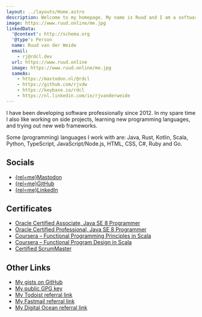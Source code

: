 ```yaml
---
layout: ../layouts/Home.astro
description: Welcome to my homepage. My name is Ruud and I am a software developer from Nĳmegen, the Netherlands.
image: https://www.ruud.online/me.jpg
linkedData:
  '@context': http://schema.org
  '@type': Person
  name: Ruud van der Weide
  email:
    - rj@rdcl.dev
  url: https://www.ruud.online
  image: https://www.ruud.online/me.jpg
  sameAs:
    - https://mastodon.nl/@rdcl
    - https://github.com/rjvdw
    - https://keybase.io/rdcl
    - https://nl.linkedin.com/in/rjvanderweide
---
```


I have been developing software professionally since 2012.
In my spare time I also like working on side projects, learning new programming languages, and trying out new web frameworks.

Some (programming) languages I work with are: Java, Rust, Kotlin, Scala, Python, TypeScript, JavaScript/Node.js, HTML, CSS, C#, Ruby and Go.

## Socials

- [{rel=me}Mastodon](https://mastodon.nl/@rdcl)
- [{rel=me}GitHub](https://github.com/rjvdw)
- [{rel=me}LinkedIn](https://nl.linkedin.com/in/rjvanderweide)

## Certificates

- [Oracle Certified Associate, Java SE 8 Programmer](https://www.credly.com/badges/8d179b16-64b2-4abe-8978-319ed8d40483)
- [Oracle Certified Professional, Java SE 8 Programmer](https://www.credly.com/badges/5087e8f9-d41d-453b-b16e-6fed220f3b0d)
- [Coursera – Functional Programming Principles in Scala](https://www.coursera.org/account/accomplishments/verify/7L9QPDZF4ESV)
- [Coursera – Functional Program Design in Scala](https://www.coursera.org/account/accomplishments/verify/DGTMN79P7VWJ)
- [Certified ScrumMaster](https://bcert.me/skkgftvcl)

## Other Links

- [My gists on GitHub](https://gist.github.com/rjvdw)
- [My public GPG key](/0AE37E45.asc)
- [My Todoist referral link](https://todoist.com/r/ruud_van_der_weide_amadng)
- [My Fastmail referral link](https://ref.fm/u10211109)
- [My Digital Ocean referral link](https://m.do.co/c/e4a395c506ef)
